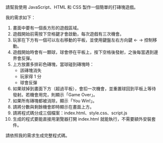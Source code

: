 請幫我使用 JavaScript、HTML 和 CSS 製作一個簡單的打磚塊遊戲。  

我的需求如下：  
1. 畫面中要有一個長方形的遊戲區域。  
2. 遊戲開始前需按下空格鍵才會啟動，每次遊戲有三次機會。  
3. 玩家在下方有一個可以左右移動的平板，並使用鍵盤左右方向鍵 ← → 控制移動。  
4. 遊戲開始時會有一顆球，球會停在平板上，按下空格後發射，之後每當遇到邊界會反彈。  
5. 上方放置多排彩色磚塊，當球碰到磚塊時：  
   - 該磚塊消失  
   - 玩家得 1 分  
   - 球會反彈  
6. 如果球掉到畫面下方（超過平板），會扣一次機會，並重置球回到平板上等待發射。若機會用完，則顯示「Game Over」。  
7. 如果所有磚塊都被消除，顯示「You Win!」。  
8. 請將分數與剩餘機會即時顯示在畫面上方。  
9. 請將程式碼分成三個檔案：index.html、style.css、script.js
10. 生成的程式要能直接用瀏覽器打開 index.html 就能執行，不需要額外安裝套件。  

請依照我的需求生成完整程式碼。
